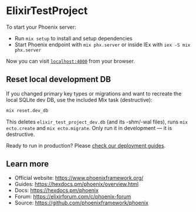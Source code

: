 # ElixirTestProject

To start your Phoenix server:

* Run `mix setup` to install and setup dependencies
* Start Phoenix endpoint with `mix phx.server` or inside IEx with `iex -S mix phx.server`

Now you can visit [`localhost:4000`](http://localhost:4000) from your browser.

## Reset local development DB

If you changed primary key types or migrations and want to recreate the local SQLite dev DB, use the included Mix task (destructive):

```cmd
mix reset.dev_db
```

This deletes `elixir_test_project_dev.db` (and its -shm/-wal files), runs `mix ecto.create` and `mix ecto.migrate`. Only run it in development — it is destructive.

Ready to run in production? Please [check our deployment guides](https://hexdocs.pm/phoenix/deployment.html).

## Learn more

* Official website: https://www.phoenixframework.org/
* Guides: https://hexdocs.pm/phoenix/overview.html
* Docs: https://hexdocs.pm/phoenix
* Forum: https://elixirforum.com/c/phoenix-forum
* Source: https://github.com/phoenixframework/phoenix
